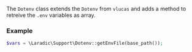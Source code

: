 <!---
title: Dotenv
subtitle: Utilities
author: Robin Radic
-->

The `Dotenv` class extends the `Dotenv` from `vlucas` and adds a method to retreive the `.env` variables as array.

### Example
```php
$vars = \Laradic\Support\Dotenv::getEnvFile(base_path());
```
